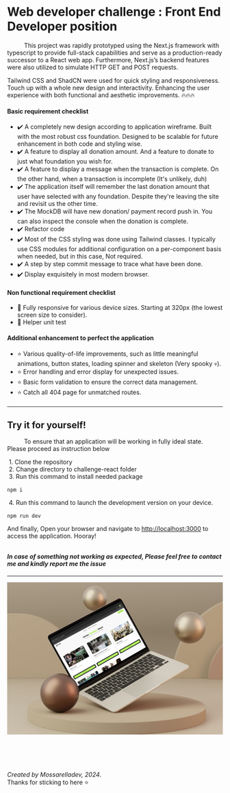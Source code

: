 # Web developer challenge : Front End Developer position

&nbsp;&nbsp;&nbsp;&nbsp;&nbsp;&nbsp;&nbsp;&nbsp;&nbsp;&nbsp;This project was rapidly prototyped using the Next.js framework with typescript to provide full-stack capabilities and serve as a production-ready successor to a React web app. Furthermore, Next.js’s backend features were also utilized to simulate HTTP GET and POST requests.

Tailwind CSS and ShadCN were used for quick styling and responsiveness. Touch up with a whole new design and interactivity. Enhancing the user experience with both functional and aesthetic improvements. 🔥🔥🔥

#### Basic requirement checklist

- ✔️ A completely new design according to application wireframe. Built with the most robust css foundation. Designed to be scalable for future enhancement in both code and styling wise.
- ✔️ A feature to display all donation amount. And a feature to donate to just what foundation you wish for.
- ✔️ A feature to display a message when the transaction is complete. On the other hand, when a transaction is incomplete (It's unlikely, duh)
- ✔️ The application itself will remember the last donation amount that user have selected with any foundation. Despite they're leaving the site and revisit us the other time.
- ✔️ The MockDB will have new donation/ payment record push in. You can also inspect the console when the donation is complete.
- ✔️ Refactor code
- ✔️ Most of the CSS styling was done using Tailwind classes. I typically use CSS modules for additional configuration on a per-component basis when needed, but in this case, Not required.
- ✔️ A step by step commit message to trace what have been done.
- ✔️ Display exquisitely in most modern browser.

#### Non functional requirement checklist

- 🎯 Fully responsive for various device sizes. Starting at 320px (the lowest screen size to consider).
- 🎯 Helper unit test

#### Additional enhancement to perfect the application

- ⭐ Various quality-of-life improvements, such as little meaningful animations, button states, loading spinner and skeleton (Very spooky 💀).
- ⭐ Error handling and error display for unexpected issues.
- ⭐ Basic form validation to ensure the correct data management.
- ⭐ Catch all 404 page for unmatched routes.

####

---

## Try it for yourself!

&nbsp;&nbsp;&nbsp;&nbsp;&nbsp;&nbsp;&nbsp;&nbsp;&nbsp;&nbsp;To ensure that an application will be working in fully ideal state. Please proceed as instruction below

&nbsp;1. Clone the repository\
&nbsp;2. Change directory to challenge-react folder\
&nbsp;3. Run this command to install needed package

    npm i

&nbsp;4. Run this command to launch the development version on your device.

    npm run dev

And finally, Open your browser and navigate to [http://localhost:3000](http://localhost:3000) to access the application. Hooray!

\
**_In case of something not working as expected, Please feel free to contact me and kindly report me the issue_**

####

---

![Image Description](./challenge-react/public/images/mock.png)

\
\
\
\
_Created by Mossarelladev, 2024_.\
Thanks for sticking to here ⭐
